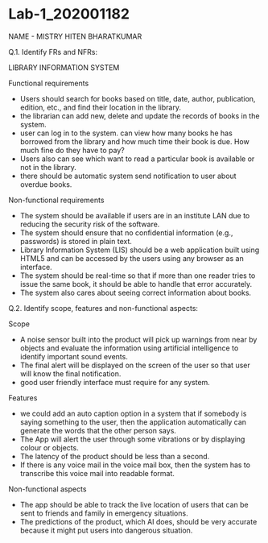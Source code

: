 # Lab-1_202001182

NAME - MISTRY HITEN BHARATKUMAR

Q.1. Identify FRs and NFRs: 

LIBRARY INFORMATION SYSTEM

 Functional requirements
- Users should search for books based on title, date, author, publication, edition, etc., and find their location in the library.
- the librarian can add new, delete and update the records of books in the system.
- user can log in to the system. can view how many books he has borrowed from the library and how much time their book is due. How much fine do they have to pay?
- Users also can see which want to read a particular book is available or not in the library.
- there should be automatic system send notification to user about overdue books.


 Non-functional requirements
- The system should be available if users are in an institute LAN due to reducing the security risk of the software.
- The system should ensure that no confidential information (e.g., passwords) is stored in plain text.
- Library Information System (LIS) should be a web application built using HTML5 and can be accessed by the users using any browser as an interface.
- The system should be real-time so that if more than one reader tries to issue the same book, it should be able to handle that error accurately.
- The system also cares about seeing correct information about books.


Q.2. Identify scope, features and non-functional aspects:

 Scope
-  A noise sensor built into the product will pick up warnings from near by objects and evaluate the information using artificial intelligence to identify important sound events.
-  The final alert will be displayed on the screen of the user so that user will know the final notification.
-  good user friendly interface must require for any system.

 Features
- we could add an auto caption option in a system that if somebody is saying something to the user, then the application automatically can generate the words that the other person says. 
- The App will alert the user through some vibrations or by displaying colour or objects.
- The latency of the product should be less than a second.
- If there is any voice mail in the voice mail box, then the system has to transcribe this voice mail into readable format.



 Non-functional aspects
- The app should be able to track the live location of users that can be sent to friends and family in emergency situations.
- The predictions of the product, which AI does, should be very accurate because it might put users into dangerous situation.



